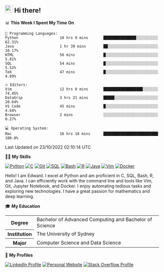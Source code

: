 ## <a href="#"><img src="https://media.giphy.com/media/hvRJCLFzcasrR4ia7z/giphy.gif" width="25px" height="25px"></a> Hi there!

<!--START_SECTION:waka-->
📊 **This Week I Spent My Time On** 

```text
💬 Programming Languages: 
Python                   10 hrs 9 mins       ███████████████░░░░░░░░░░   62.31% 
Java                     1 hr 39 mins        ██░░░░░░░░░░░░░░░░░░░░░░░   10.17% 
HTML                     56 mins             █░░░░░░░░░░░░░░░░░░░░░░░░   5.81% 
SQL                      54 mins             █░░░░░░░░░░░░░░░░░░░░░░░░   5.52% 
TeX                      47 mins             █░░░░░░░░░░░░░░░░░░░░░░░░   4.89%

🔥 Editors: 
Vim                      12 hrs 8 mins       ██████████████████░░░░░░░   74.45% 
DataGrip                 3 hrs 21 mins       █████░░░░░░░░░░░░░░░░░░░░   20.64% 
VS Code                  45 mins             █░░░░░░░░░░░░░░░░░░░░░░░░   4.64% 
Browser                  2 mins              ░░░░░░░░░░░░░░░░░░░░░░░░░   0.27%

💻 Operating System: 
Mac                      16 hrs 18 mins      █████████████████████████   100.0%

```


 Last Updated on 23/10/2022 02:10:14 UTC
<!--END_SECTION:waka-->

💪🏻 **My Skills**

[![Python](https://img.shields.io/badge/-Python-yellow?style=flat-square&logo=Python)](#)
[![C     ](https://img.shields.io/badge/-C-blue?style=flat-square&logo=C)](#)
[![Git   ](https://img.shields.io/badge/-Git-grey?style=flat-square&logo=Git)](#)
[![SQL   ](https://img.shields.io/badge/-SQL-grey?style=flat-square&logo=SQLite)](#)
[![Bash  ](https://img.shields.io/badge/-Bash-grey?style=flat-square&logo=GNU-Bash)](#)
[![R     ](https://img.shields.io/badge/-R-grey?style=flat-square&logo=R)](#)
[![Java  ](https://img.shields.io/badge/-Java-grey?style=flat-square&logo=OpenJDK)](#)
[![Vim   ](https://img.shields.io/badge/-Vim-grey?style=flat-square&logo=Vim)](#)
[![Docker](https://img.shields.io/badge/-Docker-grey?style=flat-square&logo=Docker)](#)

Hello! I am Edward. I excel at Python and am proficient in C, SQL, Bash, R, and
Java. I can efficiently work with the command line and tools like Vim, Git,
Jupyter Notebook, and Docker. I enjoy automating tedious tasks and exploring new
technologies. I have a great passion for mathematics and deep learning.

🎓 **My Education**

<table>
<tr>
    <th>Degree</th>
    <td>Bachelor of Advanced Computing and Bachelor of Science</td>
</tr>
<tr>
    <th>Institution</th>
    <td>The University of Sydney</td>
</tr>
<tr>
    <th>Major</th>
    <td>Computer Science and Data Science</td>
</tr>
</table>

🔗 **My Profiles**

[![LinkedIn Profile](https://img.shields.io/badge/-LinkedIn-blue?style=social&logo=LinkedIn)](https://www.linkedin.com/in/ziao-ji)
[![Personal Website](https://img.shields.io/badge/-Personal%20Website-blue?style=social&logo=Bootstrap)](https://jiziao.works)
[![Stack Overflow Profile](https://img.shields.io/badge/-Stack%20Overflow-blue?style=social&logo=StackOverflow)](https://stackoverflow.com/users/11658924/spearandshield)
